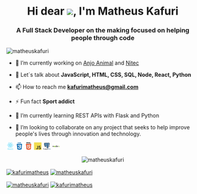 <h1 align="center">Hi dear <img src="https://raw.githubusercontent.com/kaueMarques/kaueMarques/master/hi.gif" width="30px">, I'm Matheus Kafuri</h1>
<h3 align="center">A Full Stack Developer on the making focused on helping people through code</h3>
<p align="left"> <img src="https://komarev.com/ghpvc/?username=matheuskafuri" alt="matheuskafuri" /> </p>

- 🔭 I’m currently working on [Anjo Animal](https://anjoanimal.com.br) and [Nitec](https://nitec.com.br)

<!-- - 👨‍💻 All of my projects are available at [mayk.brito.net.br](https://mayk.brito.net.br) -->

<!-- - ▶️ I regulary post videos on [youtube.com/maykbrito](https://youtube.com/maykbrito) -->

- 💬 Let´s talk about **JavaScript, HTML, CSS, SQL, Node, React, Python**

- 📫 How to reach me **kafurimatheus@gmail.com**

- ⚡ Fun fact **Sport addict**

- 🌱 I’m currently learning REST APIs with Flask and Python

- 👯 I’m looking to collaborate on any project that seeks to help improve people's lives through innovation and technology.

<p align="left">
<img src="https://raw.githubusercontent.com/devicons/devicon/master/icons/react/react-original-wordmark.svg" alt="react" width="20" height="20"/>
<img src="https://raw.githubusercontent.com/devicons/devicon/master/icons/css3/css3-plain-wordmark.svg" alt="css3"  width="20" height="20"/>
<img src="https://raw.githubusercontent.com/devicons/devicon/master/icons/html5/html5-original-wordmark.svg" alt="html5"  width="20" height="20"/>
<img src="https://raw.githubusercontent.com/devicons/devicon/master/icons/javascript/javascript-original.svg" alt="javascript" width="20" height="20"/>
<img src="https://raw.githubusercontent.com/devicons/devicon/master/icons/postgresql/postgresql-original-wordmark.svg" alt="postgresql" width="20" height="20"/>
<img src="https://raw.githubusercontent.com/devicons/devicon/master/icons/nodejs/nodejs-original-wordmark.svg" alt="nodejs" width="20" height="20"/></p><p align="center">
<img src="https://github-readme-stats.vercel.app/api?username=matheuskafuri&show_icons=true" alt="matheuskafuri"/> 
</p>

<!-- <p align="center">
<a href="https://codepen.io/maykbrito" target="blank"><img align="center" src="https://cdn.jsdelivr.net/npm/simple-icons@3.0.1/icons/codepen.svg" alt="maykbrito" height="20" width="20" /></a> --->
<a href="https://twitter.com/kafurimatheus" target="blank"><img align="center" src="https://cdn.jsdelivr.net/npm/simple-icons@3.0.1/icons/twitter.svg" alt="kafurimatheus" height="20" width="20" /></a>
<a href="https://linkedin.com/in/matheuskafuri" target="blank"><img align="center" src="https://cdn.jsdelivr.net/npm/simple-icons@3.0.1/icons/linkedin.svg" alt="matheuskafuri" height="20" width="20" /></a>
<!-- <a href="https://stackoverflow.com/" target="blank"><img align="center" src="https://cdn.jsdelivr.net/npm/simple-icons@3.0.1/icons/stackoverflow.svg" alt="matheuskafuri" height="20" width="20" /></a>
<a href="https://codesandbox.com/maykbrito" target="blank"><img align="center" src="https://cdn.jsdelivr.net/npm/simple-icons@3.0.1/icons/codesandbox.svg" alt="maykbrito" height="20" width="20" /></a> --->
<a href="https://fb.com/matheuskafuri" target="blank"><img align="center" src="https://cdn.jsdelivr.net/npm/simple-icons@3.0.1/icons/facebook.svg" alt="matheuskafuri" height="20" width="20" /></a>
<a href="https://instagram.com/kafurimatheus" target="blank"><img align="center" src="https://cdn.jsdelivr.net/npm/simple-icons@3.0.1/icons/instagram.svg" alt="kafurimatheus" height="20" width="20" /></a>
</p>

<!--

Here are some ideas to get you started:

- 🔭 I’m currently working on ...
- 🌱 I’m currently learning ...
- 👯 I’m looking to collaborate on ...
- 🤔 I’m looking for help with ...
- 💬 Ask me about ...
- 📫 How to reach me: ...
- 😄 Pronouns: ...
- ⚡ Fun fact: ...


- 👋 Hi, I’m @matheuskafuri
- 👀 I’m interested in JAVASCRIPT, HTML, CSS, NODE, REACT
- 🌱 I’m currently learning ...
- 💞️ I’m looking to collaborate on ...
- 📫 How to reach me ...


matheuskafuri/matheuskafuri is a ✨ special ✨ repository because its `README.md` (this file) appears on your GitHub profile.
You can click the Preview link to take a look at your changes.
--->
